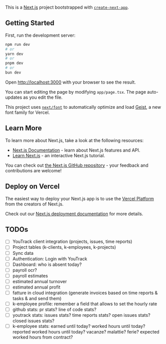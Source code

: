 This is a [Next.js](https://nextjs.org) project bootstrapped with [`create-next-app`](https://nextjs.org/docs/app/api-reference/cli/create-next-app).

## Getting Started

First, run the development server:

```bash
npm run dev
# or
yarn dev
# or
pnpm dev
# or
bun dev
```

Open [http://localhost:3000](http://localhost:3000) with your browser to see the result.

You can start editing the page by modifying `app/page.tsx`. The page auto-updates as you edit the file.

This project uses [`next/font`](https://nextjs.org/docs/app/building-your-application/optimizing/fonts) to automatically optimize and load [Geist](https://vercel.com/font), a new font family for Vercel.

## Learn More

To learn more about Next.js, take a look at the following resources:

- [Next.js Documentation](https://nextjs.org/docs) - learn about Next.js features and API.
- [Learn Next.js](https://nextjs.org/learn) - an interactive Next.js tutorial.

You can check out [the Next.js GitHub repository](https://github.com/vercel/next.js) - your feedback and contributions are welcome!

## Deploy on Vercel

The easiest way to deploy your Next.js app is to use the [Vercel Platform](https://vercel.com/new?utm_medium=default-template&filter=next.js&utm_source=create-next-app&utm_campaign=create-next-app-readme) from the creators of Next.js.

Check out our [Next.js deployment documentation](https://nextjs.org/docs/app/building-your-application/deploying) for more details.


## TODOs
- [ ] YouTrack client integration (projects, issues, time reports)
- [ ] Project tables (k-clients, k-employees, k-projects)
- [ ] Sync data
- [ ] Authentication: Login with YouTrack
- [ ] Dashboard: who is absent today? 
- [ ] payroll ocr?
- [ ] payroll estimates
- [ ] estimated annual turnover
- [ ] estimated annual profit
- [ ] fatture in cloud integration (generate invoices based on time reports & tasks & and send them)
- [ ] k-employee profile: remember a field that allows to set the hourly rate
- [ ] github stats: pr stats? line of code stats?
- [ ] youtrack stats: issues stats? time reports stats? open issues stats? closed issues stats?
- [ ] k-employee stats: earned until today? worked hours until today? reported worked hours until today? vacanze? malattie? ferie? expected worked hours from contract?
